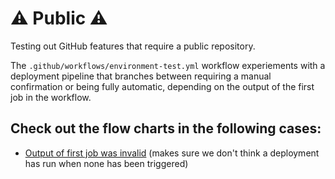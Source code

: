 # ⚠️ Public ⚠️
Testing out GitHub features that require a public repository.

The `.github/workflows/environment-test.yml` workflow experiements with a deployment pipeline that branches between requiring a manual confirmation or being fully automatic, depending on the output of the first job in the workflow.

Check out the flow charts in the following cases:
-
- [Output of first job was invalid](https://github.com/famly/public-playground/actions/runs/452467071) (makes sure we don't think a deployment has run when none has been triggered)

